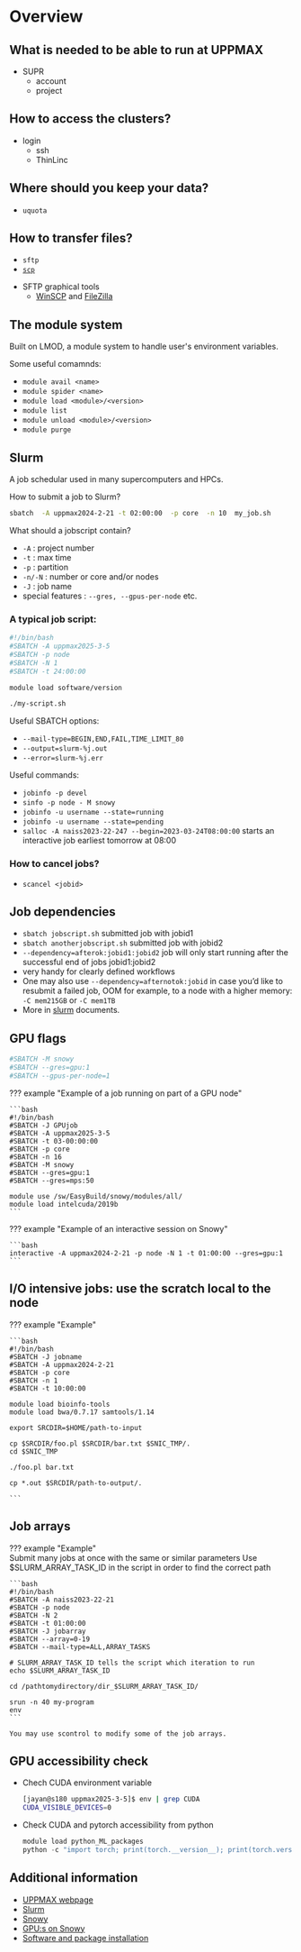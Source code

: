 # Overview

## What is needed to be able to run at UPPMAX
- SUPR
    - account
    - project

## How to access the clusters?
- login
    - ssh
    - ThinLinc

## Where should you keep your data?
- `uquota`

## How to transfer files?
- `sftp`
- [`scp`](https://docs.uppmax.uu.se/software/rackham_file_transfer_using_scp/)
<!-- - `rsync`
    - example: `rsync -av /local/dir user@rackham.uppmax.uu.se:/proj/naiss2023-22-247/nobackup/private/user/.` -->
- SFTP graphical tools  
    - [WinSCP](https://docs.uppmax.uu.se/software/rackham_file_transfer_using_winscp/) and [FileZilla](https://docs.uppmax.uu.se/software/rackham_file_transfer_using_filezilla/)

## The module system

Built on LMOD, a module system to handle user's environment variables.

Some useful comamnds:

- `module avail <name>`
- `module spider <name>`
- `module load <module>/<version>`
- `module list`
- `module unload <module>/<version>`
- `module purge`

## Slurm

A job schedular used in many supercomputers and HPCs.  

How to submit a job to Slurm?

```bash
sbatch  -A uppmax2024-2-21 -t 02:00:00  -p core  -n 10  my_job.sh
```

What should a jobscript contain?
  
- `-A` : project number 
- `-t` : max time
- `-p` : partition
- `-n/-N` : number or core and/or nodes
- `-J` : job name
- special features : `--gres, --gpus-per-node` etc.
  
### A typical job script:

```bash
#!/bin/bash
#SBATCH -A uppmax2025-3-5
#SBATCH -p node
#SBATCH -N 1
#SBATCH -t 24:00:00

module load software/version

./my-script.sh
```

Useful SBATCH options:

- `--mail-type=BEGIN,END,FAIL,TIME_LIMIT_80`
- `--output=slurm-%j.out`
- `--error=slurm-%j.err `


Useful commands:

- `jobinfo -p devel`
- `sinfo -p node - M snowy`
- `jobinfo -u username --state=running`
- `jobinfo -u username --state=pending`
- `salloc -A naiss2023-22-247 --begin=2023-03-24T08:00:00` starts an interactive job earliest tomorrow at 08:00

### How to cancel jobs?
- `scancel <jobid>`

## Job dependencies
- `sbatch jobscript.sh`   submitted job with jobid1
- `sbatch anotherjobscript.sh`  submitted job with jobid2
- `--dependency=afterok:jobid1:jobid2` job will only start running after the successful end of jobs jobid1:jobid2
- very handy for clearly defined workflows
- One may also use `--dependency=afternotok:jobid` in case you’d like to resubmit a failed job, OOM for example, to a node with a higher memory: `-C mem215GB` or `-C mem1TB`  
- More in [slurm](https://slurm.schedmd.com/sbatch.html#OPT_dependency) documents.


## GPU flags

```bash
#SBATCH -M snowy
#SBATCH --gres=gpu:1
#SBATCH --gpus-per-node=1
```

??? example "Example of a job running on part of a GPU node"

    ```bash
    #!/bin/bash
    #SBATCH -J GPUjob
    #SBATCH -A uppmax2025-3-5
    #SBATCH -t 03-00:00:00
    #SBATCH -p core
    #SBATCH -n 16
    #SBATCH -M snowy
    #SBATCH --gres=gpu:1
    #SBATCH --gres=mps:50

    module use /sw/EasyBuild/snowy/modules/all/
    module load intelcuda/2019b
    ```

??? example "Example of an interactive session on Snowy"

    ```bash
    interactive -A uppmax2024-2-21 -p node -N 1 -t 01:00:00 --gres=gpu:1
    ```

## I/O intensive jobs: use the scratch local to the node

??? example "Example"

    ```bash
    #!/bin/bash
    #SBATCH -J jobname
    #SBATCH -A uppmax2024-2-21
    #SBATCH -p core
    #SBATCH -n 1
    #SBATCH -t 10:00:00

    module load bioinfo-tools
    module load bwa/0.7.17 samtools/1.14

    export SRCDIR=$HOME/path-to-input

    cp $SRCDIR/foo.pl $SRCDIR/bar.txt $SNIC_TMP/.
    cd $SNIC_TMP

    ./foo.pl bar.txt

    cp *.out $SRCDIR/path-to-output/.

    ```

## Job arrays

??? example "Example"  
    Submit many jobs at once with the same or similar parameters
    Use $SLURM_ARRAY_TASK_ID in the script in order to find the correct path

    ```bash
    #!/bin/bash
    #SBATCH -A naiss2023-22-21
    #SBATCH -p node
    #SBATCH -N 2
    #SBATCH -t 01:00:00
    #SBATCH -J jobarray
    #SBATCH --array=0-19
    #SBATCH --mail-type=ALL,ARRAY_TASKS

    # SLURM_ARRAY_TASK_ID tells the script which iteration to run
    echo $SLURM_ARRAY_TASK_ID

    cd /pathtomydirectory/dir_$SLURM_ARRAY_TASK_ID/

    srun -n 40 my-program
    env
    ```

    You may use scontrol to modify some of the job arrays.


## GPU accessibility check

- Chech CUDA environment variable
    ```bash
    [jayan@s180 uppmax2025-3-5]$ env | grep CUDA
    CUDA_VISIBLE_DEVICES=0
    ```

- Check CUDA and pytorch accessibility from python  
    ```python
    module load python_ML_packages
    python -c "import torch; print(torch.__version__); print(torch.version.cuda); print(torch.cuda.get_device_properties(0)); print(torch.randn(1).cuda())"
    ```
## Additional information

- [UPPMAX webpage](https://www.uppmax.uu.se/)
- [Slurm](https://docs.uppmax.uu.se/cluster_guides/slurm/)
- [Snowy](https://docs.uppmax.uu.se/cluster_guides/snowy/)
- [GPU:s on Snowy](https://docs.uppmax.uu.se/cluster_guides/slurm/#need-more-resources-or-gpu)
- [Software and package installation](https://docs.uppmax.uu.se/software/install/)
